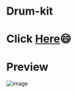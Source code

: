 # Drum-kit
# Click <a href="https://shabari02.github.io/Drum-kit/">Here</a>😄

# Preview
![image](https://user-images.githubusercontent.com/83392438/181847056-47aed4ce-2bec-4a97-9e7f-a7a6faeeea92.png)
